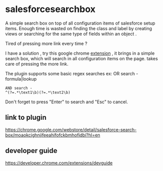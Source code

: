 salesforcesearchbox
===================


A simple search box on top of all configuration items of salesforce setup items.
Enough time is wasted on finding the class and label by creating views or searching for the same type of fields within an object .

Tired of pressing more link every time ?

I have a solution , try this google chrome [extension](https://chrome.google.com/webstore/detail/salesforce-search-box/moaokcjghnjifeeahifofckbmhofjdbi?hl=en) , it brings in a simple search box, which will search in all configuration items on the page.
takes care of pressing the more link.

The plugin supports some basic regex searches 
ex: OR search - formula|lookup

```
AND search - 
^(?=.*\text1\b)(?=.*\text2\b)
```

Don't forget to press "Enter" to search and "Esc" to cancel.


link to plugin 
---------------
https://chrome.google.com/webstore/detail/salesforce-search-box/moaokcjghnjifeeahifofckbmhofjdbi?hl=en

developer guide
---------------
https://developer.chrome.com/extensions/devguide